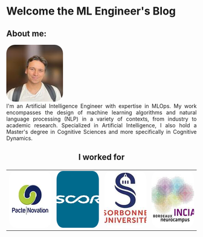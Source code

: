 <style>
  .logo {
    width: 150px;
    height: 150px;
    border-radius: 15%;
    object-fit: cover;
  }
</style>

# Welcome the ML Engineer's Blog

## About me:

<img class="logo" src="images/pp.jpg" alt="Me" width="150px"/>

<div style="text-align: justify">
I'm an Artificial Intelligence Engineer with expertise in MLOps. My work encompasses the design of machine learning algorithms and natural language processing (NLP) in a variety of contexts, from industry to academic research. Specialized in Artificial Intelligence, I also hold a Master's degree in Cognitive Sciences and more specifically in Cognitive Dynamics. 
</div>

## <p align="center"> I worked for </p>



<table>
  <tr>
    <td align="center">
      <img class="logo" src="images/download.webp" alt="Pacte Novation" width="150px"/>
    </td>
    <td align="center">
      <img class="logo" src="images/téléchargement.webp" alt="SCOR" width="150px"/>
    </td>
    <td align="center">
      <img class="logo" src="images/download.jfif" alt="Sorbonne Université" width="150px"/>
    </td>
    <td align="center">
      <img class="logo" src="images/incia-300x270.jpg" alt="INCIA" width="150px"/>
    </td>
  </tr>
</table>


<!-- For full documentation visit [mkdocs.org](https://www.mkdocs.org). -->


<!-- ## Commands

* `mkdocs new [dir-name]` - Create a new project.
* `mkdocs serve` - Start the live-reloading docs server.
* `mkdocs build` - Build the documentation site.
* `mkdocs -h` - Print help message and exit.

## Project layout

    mkdocs.yml    # The configuration file.
    docs/
        index.md  # The documentation homepage.
        ...       # Other markdown pages, images and other files. -->
